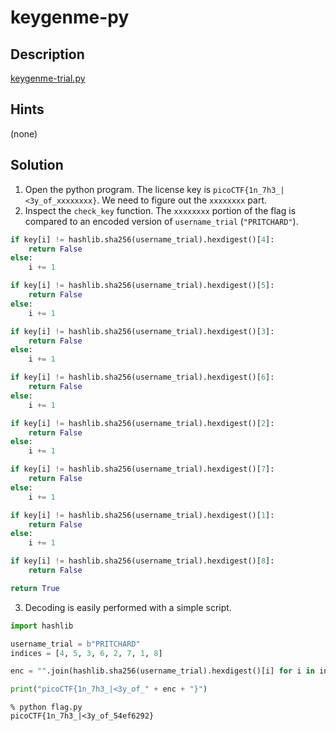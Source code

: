 # keygenme-py
## Description
[keygenme-trial.py](keygenme-trial.py)
## Hints
(none)
## Solution
1. Open the python program. The license key is `picoCTF{1n_7h3_|<3y_of_xxxxxxxx}`. We need to figure out the `xxxxxxxx` part.
2. Inspect the `check_key` function. The `xxxxxxxx` portion of the flag is compared to an encoded version of `username_trial` (`"PRITCHARD"`).
```python
if key[i] != hashlib.sha256(username_trial).hexdigest()[4]:
    return False
else:
    i += 1

if key[i] != hashlib.sha256(username_trial).hexdigest()[5]:
    return False
else:
    i += 1

if key[i] != hashlib.sha256(username_trial).hexdigest()[3]:
    return False
else:
    i += 1

if key[i] != hashlib.sha256(username_trial).hexdigest()[6]:
    return False
else:
    i += 1

if key[i] != hashlib.sha256(username_trial).hexdigest()[2]:
    return False
else:
    i += 1

if key[i] != hashlib.sha256(username_trial).hexdigest()[7]:
    return False
else:
    i += 1

if key[i] != hashlib.sha256(username_trial).hexdigest()[1]:
    return False
else:
    i += 1

if key[i] != hashlib.sha256(username_trial).hexdigest()[8]:
    return False

return True
```
3. Decoding is easily performed with a simple script.
```python
import hashlib

username_trial = b"PRITCHARD"
indices = [4, 5, 3, 6, 2, 7, 1, 8]

enc = "".join(hashlib.sha256(username_trial).hexdigest()[i] for i in indices)

print("picoCTF{1n_7h3_|<3y_of_" + enc + "}")
```
```console
% python flag.py
picoCTF{1n_7h3_|<3y_of_54ef6292}
```
